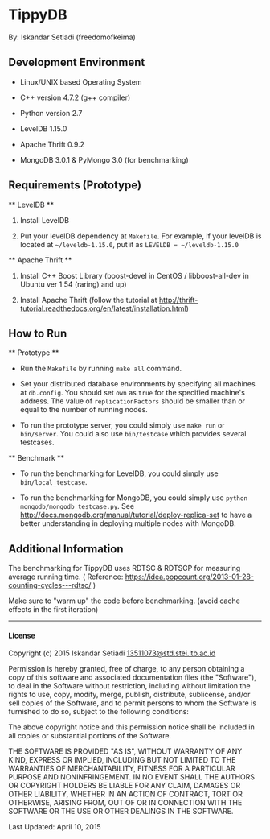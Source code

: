 # TippyDB

By: Iskandar Setiadi (freedomofkeima)

## Development Environment

- Linux/UNIX based Operating System

- C++ version 4.7.2 (g++ compiler)

- Python version 2.7

- LevelDB 1.15.0

- Apache Thrift 0.9.2

- MongoDB 3.0.1 & PyMongo 3.0 (for benchmarking)

## Requirements (Prototype)

** LevelDB **

1. Install LevelDB

2. Put your levelDB dependency at ```Makefile```. For example, if your levelDB is located at ```~/leveldb-1.15.0```, put it as ```LEVELDB = ~/leveldb-1.15.0```


** Apache Thrift **

1. Install C++ Boost Library (boost-devel in CentOS / libboost-all-dev in Ubuntu ver 1.54 (raring) and up)

2. Install Apache Thrift (follow the tutorial at http://thrift-tutorial.readthedocs.org/en/latest/installation.html)

## How to Run

** Prototype **

- Run the ```Makefile``` by running ```make all``` command.

- Set your distributed database environments by specifying all machines at ```db.config```. You should set ```own``` as ```true``` for the specified machine's address. The value of ```replicationFactors``` should be smaller than or equal to the number of running nodes.

- To run the prototype server, you could simply use ```make run``` or ```bin/server```. You could also use ```bin/testcase``` which provides several testcases.


** Benchmark **

- To run the benchmarking for LevelDB, you could simply use ```bin/local_testcase```.

- To run the benchmarking for MongoDB, you could simply use ```python mongodb/mongodb_testcase.py```. See http://docs.mongodb.org/manual/tutorial/deploy-replica-set to have a better understanding in deploying multiple nodes with MongoDB.

## Additional Information

The benchmarking for TippyDB uses RDTSC & RDTSCP for measuring average running time. ( Reference: https://idea.popcount.org/2013-01-28-counting-cycles---rdtsc/ )

Make sure to "warm up" the code before benchmarking. (avoid cache effects in the first iteration)

---
#### License

Copyright (c) 2015 Iskandar Setiadi <13511073@std.stei.itb.ac.id>

Permission is hereby granted, free of charge, to any person obtaining a copy of this software and associated documentation files (the "Software"), to deal in the Software without restriction, including without limitation the rights to use, copy, modify, merge, publish, distribute, sublicense, and/or sell copies of the Software, and to permit persons to whom the Software is furnished to do so, subject to the following conditions:

The above copyright notice and this permission notice shall be included in all copies or substantial portions of the Software.

THE SOFTWARE IS PROVIDED "AS IS", WITHOUT WARRANTY OF ANY KIND, EXPRESS OR IMPLIED, INCLUDING BUT NOT LIMITED TO THE WARRANTIES OF MERCHANTABILITY, FITNESS FOR A PARTICULAR PURPOSE AND NONINFRINGEMENT. IN NO EVENT SHALL THE AUTHORS OR COPYRIGHT HOLDERS BE LIABLE FOR ANY CLAIM, DAMAGES OR OTHER LIABILITY, WHETHER IN AN ACTION OF CONTRACT, TORT OR OTHERWISE, ARISING FROM, OUT OF OR IN CONNECTION WITH THE SOFTWARE OR THE USE OR OTHER DEALINGS IN THE SOFTWARE.

Last Updated: April 10, 2015
